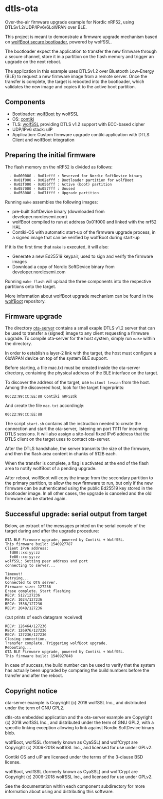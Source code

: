 # dtls-ota
Over-the-air firmware upgrade example for Nordic nRF52, using DTLSv1.2/UDP/IPv6/6LoWPAN over BLE.

This project is meant to demonstrate a firmware upgrade mechanism based on [wolfBoot secure bootloader](https://github.com/wolfssl/wolfBoot), powered by wolfSSL.

The bootloader expect the application to transfer the new firmware through a secure channel, store it in a partition on the flash memory and trigger an upgrade on the next reboot.

The application in this example uses DTLSv1.2 over Bluetooth Low-Energy (BLE) to request a new firmware image from a remote server. Once the transfer is complete, the target is rebooted into
the bootloader, which validates the new image and copies it to the active boot partition.


## Components
  - Bootloader: [wolfBoot](https://github.com/wolfssl/wolfBoot) by wolfSSL
  - OS:  [contiki](http://contiki-os.org/)
  - TLS: [wolfSSL](https://www.wolfssl.com) providing DTLS v1.2 support with ECC-based cipher
  - UDP/IPv6 stack: uIP
  - Application: Custom firmware upgrade contiki application with DTLS Client and wolfBoot integration

## Preparing the initial firmware

The flash memory on the nRF52 is divided as follows:

```
  - 0x000000 - 0x01efff : Reserved for Nordic SoftDevice binary
  - 0x01f000 - 0x02efff : Bootloader partition for wolfBoot
  - 0x02f000 - 0x056fff : Active (boot) partition
  - 0x057000 - 0x057fff : Unused
  - 0x058000 - 0x07ffff : Upgrade partition
```

Running `make` assembles the following images:
  - pre-built SoftDevice binary (downloaded from developer.nordicsemi.com)
  - wolfBoot compiled to run at address 0x01f000 and linked with the nrf52 HAL
  - Contiki-OS with automatic start-up of the firmware upgrade process, in a signed image that can be verified by wolfBoot during start-up

If it is the first time that `make` is executed, it will also:
  - Generate a new Ed25519 keypair, used to sign and verify the firmware images
  - Download a copy of Nordic SoftDevice binary from developer.nordicsemi.com

Running `make flash` will upload the three components into the respective partitions onto the target.

More information about wolfBoot upgrade mechanism can be found in the [wolfBoot](https://github.com/wolfSSL/wolfBoot) repository.

## Firmware upgrade

The directory [ota-server](ota-server) contains a small exaple DTLS v1.2 server that can be used to transfer a (signed) image to any client requesting a firmware upgrade.
To compile ota-server for the host system, simply run `make` within the directory.

In order to establish a layer-2 link with the target, the host must configure a 6loWPAN device on top of the system BLE support.

Before starting, a file mac.txt must be created inside the ota-server directory, containing the physical address of the BLE interface on the target.

To discover the address of the target, use `hcitool lescan` from the host. Among the discovered host, look for the target fingerprints:
```
00:22:99:CC:EE:88 Contiki nRF52dk
```

And create the file `mac.txt` accordingly:
```
00:22:99:CC:EE:88
```

The script `start.sh` contains all the instruction needed to create the connection and start the ota-server, listening on port 11111 for incoming DTLS sessions. It will also assign a site-local fixed IPv6 address that the DTLS client on the target uses to contact ota-server.

After the DTLS handshake, the server transmits the size of the firmware, and then the flash area content in chunks of 512B each.

When the transfer is complete, a flag is activated at the end of the flash area to notify wolfBoot of a pending upgrade.

After reboot, wolfBoot will copy the image from the secondary partition to the primary partition, to allow the new firmware to run, but only if the new firmware can be authenticated using the public Ed25519 key stored in the bootloader image. In all other cases, the upgrade is canceled and the old firmware can be started again.

## Successful upgrade: serial output from target

Below, an extract of the messages printed on the serial console of the target during and after the upgrade procedure:

```
OTA BLE Firmware upgrade, powered by Contiki + WolfSSL.
This firmware build: 1540927787
Client IPv6 address:
  fd00::xx:yy:zz
  fe80::xx:yy:zz
wolfSSL: Setting peer address and port
connecting to server...

Timeout!
Retrying...
Connected to OTA server.
Firmware size: 127236
Erase complete. Start flashing
RECV: 512/127236
RECV: 1024/127236
RECV: 1536/127236
RECV: 2048/127236
```
(cut prints of each datagram received)
```
RECV: 126464/127236
RECV: 126976/127236
RECV: 127236/127236
Closing connection.
Transfer complete. Triggering wolfBoot upgrade.
Rebooting...
OTA BLE Firmware upgrade, powered by Contiki + WolfSSL.
This firmware build: 1540927848
```

In case of success, the build number can be used to verify that the system has actually been upgraded by comparing the build numbers before the transfer and after the reboot.


## Copyright notice
ota-server example is Copyright (c) 2018 wolfSSL Inc., and distributed under the term of GNU GPL2.

dtls-ota embedded application and the ota-server example are Copyright (c) 2018 wolfSSL Inc., and distributed under the term of GNU GPL2, with a specific linking exception allowing to link against Nordic SoftDevice binary blob.

wolfBoot, wolfSSL (formerly known as CyaSSL) and wolfCrypt are Copyright (c) 2006-2018 wolfSSL Inc., and licensed for use under GPLv2.

Contiki OS and uIP are licensed under the terms of the 3-clause BSD license.

wolfBoot, wolfSSL (formerly known as CyaSSL) and wolfCrypt are Copyright (c) 2006-2018 wolfSSL Inc., and licensed for use under GPLv2.

See the documentation within each component subdirectory for more information about using and distributing this software.

